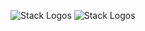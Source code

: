 ![Stack Logos](https://user-images.githubusercontent.com/721300/90348201-852a7300-e03d-11ea-9a2b-e8927ab6836d.png)
![Stack Logos](https://user-images.githubusercontent.com/721300/90348700-ccb1fe80-e03f-11ea-8fa7-cd14081f51d2.png)
